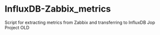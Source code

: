 # InfluxDB-Zabbix_metrics
Script for extracting metrics from Zabbix and transferring to InfluxDB
Jop Project OLD
